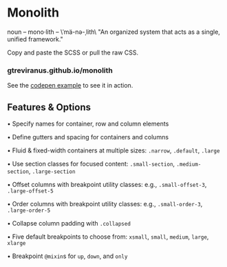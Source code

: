 # Monolith
noun – mono·lith – \ˈmä-nə-ˌlith\ 
"An organized system that acts as a single, unified framework."

Copy and paste the SCSS or pull the raw CSS.

### gtreviranus.github.io/monolith

See the [codepen example](https://codepen.io/geotrev/pen/PWEYaB) to see it in action.

## Features & Options

• Specify names for container, row and column elements

• Define gutters and spacing for containers and columns

• Fluid & fixed-width containers at multiple sizes: `.narrow`, `.default`, `.large`

• Use section classes for focused content: `.small-section`, `.medium-section`, `.large-section`

• Offset columns with breakpoint utility classes: e.g., `.small-offset-3`, `.large-offset-5`

• Order columns with breakpoint utility classes: e.g., `.small-order-3`, `.large-order-5`

• Collapse column padding with `.collapsed`

• Five default breakpoints to choose from: `xsmall`, `small`, `medium`, `large`, `xlarge`

• Breakpoint `@mixin`s for `up`, `down`, and `only`
